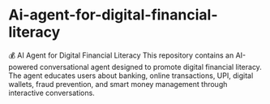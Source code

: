 # Ai-agent-for-digital-financial-literacy
💰 AI Agent for Digital Financial Literacy This repository contains an AI-powered conversational agent designed to promote digital financial literacy. The agent educates users about banking, online transactions, UPI, digital wallets, fraud prevention, and smart money management through interactive conversations.
